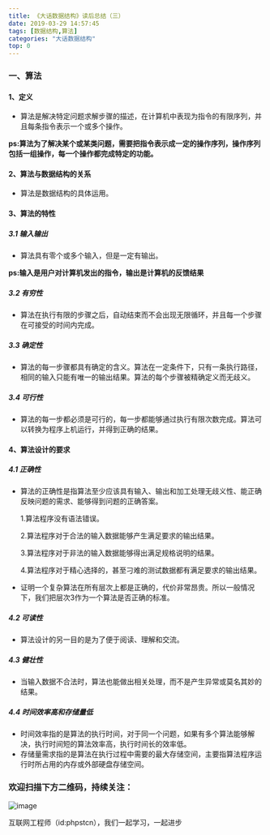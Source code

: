 ```yaml
---
title: 《大话数据结构》读后总结（三）
date: 2019-03-29 14:57:45
tags: [数据结构,算法]
categories: "大话数据结构"
top: 0
---
```

### 一、算法
#### 1、定义
  - 算法是解决特定问题求解步骤的描述，在计算机中表现为指令的有限序列，并且每条指令表示一个或多个操作。
 
**ps:算法为了解决某个或某类问题，需要把指令表示成一定的操作序列，操作序列包括一组操作，每一个操作都完成特定的功能。**
#### 2、算法与数据结构的关系
- 算法是数据结构的具体运用。
#### 3、算法的特性
##### 3.1 输入输出
- 算法具有零个或多个输入，但是一定有输出。

**ps:输入是用户对计算机发出的指令，输出是计算机的反馈结果**
##### 3.2 有穷性
- 算法在执行有限的步骤之后，自动结束而不会出现无限循环，并且每一个步骤在可接受的时间内完成。
##### 3.3 确定性
- 算法的每一步骤都具有确定的含义。算法在一定条件下，只有一条执行路径，相同的输入只能有唯一的输出结果。算法的每个步骤被精确定义而无歧义。
##### 3.4 可行性
- 算法的每一步都必须是可行的，每一步都能够通过执行有限次数完成。算法可以转换为程序上机运行，并得到正确的结果。
#### 4、算法设计的要求
##### 4.1 正确性
- 算法的正确性是指算法至少应该具有输入、输出和加工处理无歧义性、能正确反映问题的需求、能够得到问题的正确答案。

  1.算法程序没有语法错误。 

  2.算法程序对于合法的输入数据能够产生满足要求的输出结果。

  3.算法程序对于非法的输入数据能够得出满足规格说明的结果。 

  4.算法程序对于精心选择的，甚至刁难的测试数据都有满足要求的输出结果。

- 证明一个复杂算法在所有层次上都是正确的，代价非常昂贵。所以一般情况下，我们把层次3作为一个算法是否正确的标准。
##### 4.2 可读性
- 算法设计的另一目的是为了便于阅读、理解和交流。
##### 4.3 健壮性
- 当输入数据不合法时，算法也能做出相关处理，而不是产生异常或莫名其妙的结果。
##### 4.4 时间效率高和存储量低
- 时间效率指的是算法的执行时间，对于同一个问题，如果有多个算法能够解决，执行时间短的算法效率高，执行时间长的效率低。
- 存储量需求指的是算法在执行过程中需要的最大存储空间，主要指算法程序运行时所占用的内存或外部硬盘存储空间。

### 欢迎扫描下方二维码，持续关注：
![image](https://user-gold-cdn.xitu.io/2019/3/21/1699eba93eba8faa?w=258&h=258&f=jpeg&s=16510)

互联网工程师（id:phpstcn），我们一起学习，一起进步
